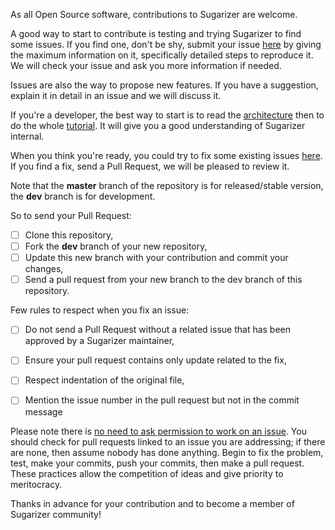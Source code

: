 As all Open Source software, contributions to Sugarizer are welcome.

A good way to start to contribute is testing and trying Sugarizer to find some issues. If you find one, don't be shy, submit your issue [here](https://github.com/llaske/Sugarizer/issues) by giving the maximum information on it, specifically detailed steps to reproduce it. We will check your issue and ask you more information if needed.

Issues are also the way to propose new features. If you have a suggestion, explain it in detail in an issue and we will discuss it.

If you're a developer, the best way to start is to read the [architecture](docs/architecture.md) then to do the whole [tutorial](docs/tutorial.md). It will give you a good understanding of Sugarizer internal.

When you think you're ready, you could try to fix some existing issues [here](https://github.com/llaske/Sugarizer/issues). If you find a fix, send a Pull Request, we will be pleased to review it.

Note that the **master** branch of the repository is for released/stable version, the **dev** branch is for development.

So to send your Pull Request:

* [ ] Clone this repository,
* [ ] Fork the **dev** branch of your new repository,
* [ ] Update this new branch with your contribution and commit your changes,
* [ ] Send a pull request from your new branch to the dev branch of this repository.

Few rules to respect when you fix an issue:

* [ ] Do not send a Pull Request without a related issue that has been approved by a Sugarizer maintainer,
* [ ] Ensure your pull request contains only update related to the fix,
* [ ] Respect indentation of the original file,
* [ ] Mention the issue number in the pull request but not in the commit message


Please note there is <u>no need to ask permission to work on an issue</u>. You should check for pull requests linked to an issue you are addressing; if there are none, then assume nobody has done anything. Begin to fix the problem, test, make your commits, push your commits, then make a pull request. These practices allow the competition of ideas and give priority to meritocracy.

Thanks in advance for your contribution and to become a member of Sugarizer community!
